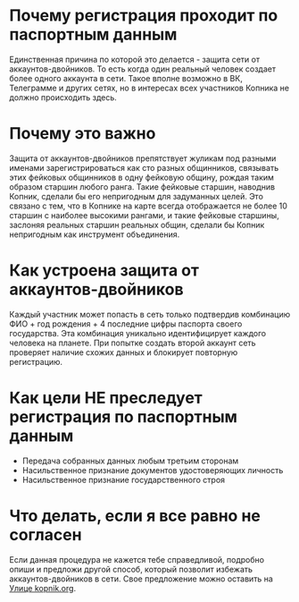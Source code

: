# Почему регистрация проходит по паспортным данным

Единственная причина по которой это делается - защита сети от аккаунтов-двойников. То есть когда один реальный человек создает более одного аккаунта в сети. Такое вполне возможно в ВК, Телеграмме и других сетях, но в интересах всех участников Копника не должно происходить здесь.

# Почему это важно

Защита от аккаунтов-двойников препятствует жуликам под разными именами зарегистрироваться как сто разных общинников, связывать этих фейковых общинников в одну фейковую общину, рождая таким образом старшин любого ранга. Такие фейковые старшин, наводнив Копник, сделали бы его непригодным для задуманных целей. Это связано с тем, что в Копнике на карте всегда отображается не более 10 старшин с наиболее высокими рангами, и такие фейковые старшины, заслоняя реальных старшин реальных общин, сделали бы Копник непригодным как инструмент объединения.

# Как устроена защита от аккаунтов-двойников

Каждый участник может попасть в сеть только подтвердив комбинацию ФИО + год рождения + 4 последние цифры паспорта своего государства. Эта комбинация уникально идентифицирует каждого человека на планете. При попытке создать второй аккаунт сеть проверяет наличие схожих данных и блокирует повторную регистрацию.

# Как цели НЕ преследует регистрация по паспортным данным

 - Передача собранных данных любым третьим сторонам
 - Насильственное признание документов удостоверяющих личность
 - Насильственное признание государственного строя

# Что делать, если я все равно не согласен

Если данная процедура не кажется тебе справедливой, подробно опиши и предложи другой способ, который позволит избежать аккаунтов-двойников в сети. Свое предложение можно оставить на [Улице kopnik.org](https://vk.me/join/gPg9/g6wjgknBe034BdDdOdcjvU1MtJKZ7o=).
